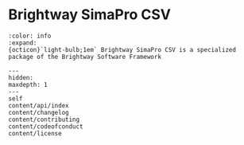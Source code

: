# Brightway SimaPro CSV

```{button-link} https://docs.brightway.dev
:color: info
:expand:
{octicon}`light-bulb;1em` Brightway SimaPro CSV is a specialized package of the Brightway Software Framework
```

```{toctree}
---
hidden:
maxdepth: 1
---
self
content/api/index
content/changelog
content/contributing
content/codeofconduct
content/license
```
